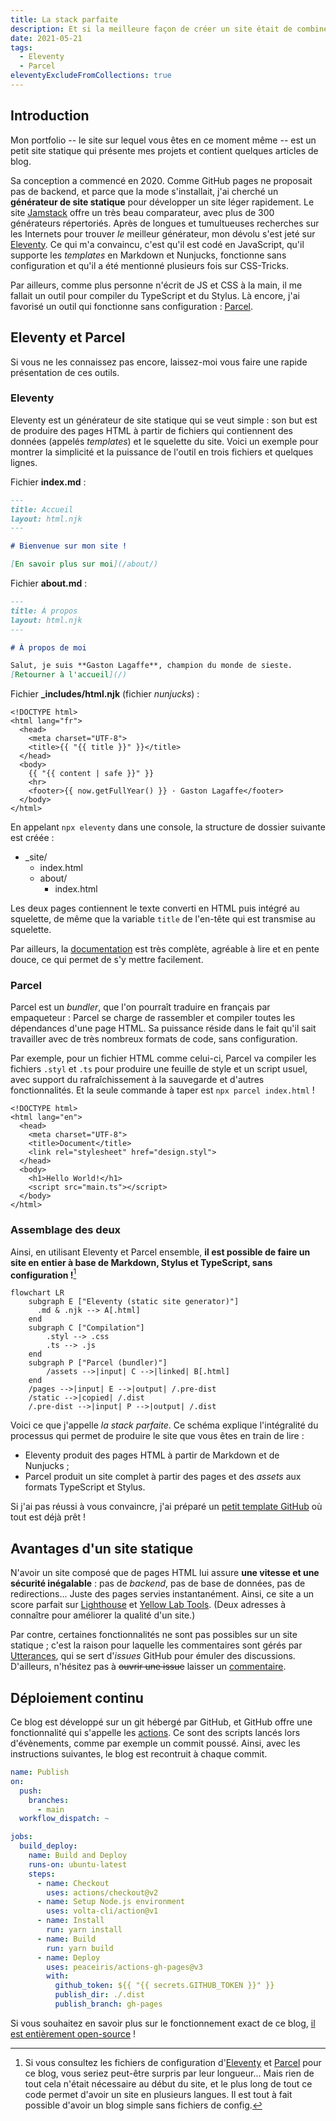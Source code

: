 ```yaml
---
title: La stack parfaite
description: Et si la meilleure façon de créer un site était de combiner un générateur de site statique et un bundler ?
date: 2021-05-21
tags:
  - Eleventy
  - Parcel
eleventyExcludeFromCollections: true
---
```


## Introduction

Mon portfolio -- le site sur lequel vous êtes en ce moment même -- est un petit site statique qui présente mes projets et contient quelques articles de blog.

Sa conception a commencé en 2020. Comme GitHub pages ne proposait pas de backend, et parce que la mode s'installait, j'ai cherché un **générateur de site statique** pour développer un site léger rapidement. Le site [Jamstack](https://jamstack.org/generators/) offre un très beau comparateur, avec plus de 300 générateurs répertoriés. Après de longues et tumultueuses recherches sur les Internets pour trouver _le_ meilleur générateur, mon dévolu s'est jeté sur [Eleventy](https://www.11ty.dev/). Ce qui m'a convaincu, c'est qu'il est codé en JavaScript, qu'il supporte les _templates_ en Markdown et Nunjucks, fonctionne sans configuration et qu'il a été mentionné plusieurs fois sur CSS-Tricks.

Par ailleurs, comme plus personne n'écrit de JS et CSS à la main, il me fallait un outil pour compiler du TypeScript et du Stylus. Là encore, j'ai favorisé un outil qui fonctionne sans configuration : [Parcel](https://parceljs.org/).

## Eleventy et Parcel

Si vous ne les connaissez pas encore, laissez-moi vous faire une rapide présentation de ces outils.

### Eleventy

Eleventy est un générateur de site statique qui se veut simple : son but est de produire des pages HTML à partir de fichiers qui contiennent des données (appelés _templates_) et le squelette du site. Voici un exemple pour montrer la simplicité et la puissance de l'outil en trois fichiers et quelques lignes.

Fichier **index.md** :

```md
---
title: Accueil
layout: html.njk
---

# Bienvenue sur mon site !

[En savoir plus sur moi](/about/)
```

Fichier **about.md** :

```md
---
title: À propos
layout: html.njk
---

# À propos de moi

Salut, je suis **Gaston Lagaffe**, champion du monde de sieste.
[Retourner à l'accueil](/)
```

Fichier **\_includes/html.njk** (fichier _nunjucks_) :

```jinja2
<!DOCTYPE html>
<html lang="fr">
  <head>
    <meta charset="UTF-8">
    <title>{{ "{{ title }}" }}</title>
  </head>
  <body>
    {{ "{{ content | safe }}" }}
    <hr>
    <footer>{{ now.getFullYear() }} · Gaston Lagaffe</footer>
  </body>
</html>
```

En appelant `npx eleventy` dans une console, la structure de dossier suivante est créée :

- \_site/
  - index.html
  - about/
    - index.html

Les deux pages contiennent le texte converti en HTML puis intégré au squelette, de même que la variable `title` de l'en-tête qui est transmise au squelette.

Par ailleurs, la [documentation](https://www.11ty.dev/docs/getting-started/) est très complète, agréable à lire et en pente douce, ce qui permet de s'y mettre facilement.

### Parcel

Parcel est un _bundler_, que l'on pourraît traduire en français par empaqueteur : Parcel se charge de rassembler et compiler toutes les dépendances d'une page HTML. Sa puissance réside dans le fait qu'il sait travailler avec de très nombreux formats de code, sans configuration.

Par exemple, pour un fichier HTML comme celui-ci, Parcel va compiler les fichiers `.styl` et `.ts` pour produire une feuille de style et un script usuel, avec support du rafraîchissement à la sauvegarde et d'autres fonctionnalités. Et la seule commande à taper est `npx parcel index.html` !

```html/5,9
<!DOCTYPE html>
<html lang="en">
  <head>
    <meta charset="UTF-8">
    <title>Document</title>
    <link rel="stylesheet" href="design.styl">
  </head>
  <body>
    <h1>Hello World!</h1>
    <script src="main.ts"></script>
  </body>
</html>
```

### Assemblage des deux

Ainsi, en utilisant Eleventy et Parcel ensemble, **il est possible de faire un site en entier à base de Markdown, Stylus et TypeScript, sans configuration !**[^bonalors]

```mermaid
flowchart LR
    subgraph E ["Eleventy (static site generator)"]
      .md & .njk --> A[.html]
    end
    subgraph C ["Compilation"]
        .styl --> .css
        .ts --> .js
    end
    subgraph P ["Parcel (bundler)"]
        /assets -->|input| C -->|linked| B[.html]
    end
    /pages -->|input| E -->|output| /.pre-dist
    /static -->|copied| /.dist
    /.pre-dist -->|input| P -->|output| /.dist
```

Voici ce que j'appelle _la stack parfaite_. Ce schéma explique l'intégralité du processus qui permet de produire le site que vous êtes en train de lire :

- Eleventy produit des pages HTML à partir de Markdown et de Nunjucks ;
- Parcel produit un site complet à partir des pages et des _assets_ aux formats TypeScript et Stylus.

Si j'ai pas réussi à vous convaincre, j'ai préparé un [petit template GitHub](https://github.com/GauBen/11parcels) où tout est déjà prêt !

## Avantages d'un site statique

N'avoir un site composé que de pages HTML lui assure **une vitesse et une sécurité inégalable** : pas de _backend_, pas de base de données, pas de redirections... Juste des pages servies instantanément. Ainsi, ce site a un score parfait sur [Lighthouse](https://web.dev/measure/) et [Yellow Lab Tools](https://yellowlab.tools/). (Deux adresses à connaître pour améliorer la qualité d'un site.)

Par contre, certaines fonctionnalités ne sont pas possibles sur un site statique ; c'est la raison pour laquelle les commentaires sont gérés par [Utterances](https://utteranc.es/), qui se sert d'_issues_ GitHub pour émuler des discussions. D'ailleurs, n'hésitez pas à ~~ouvrir une issue~~ laisser un [commentaire](#comments).

## Déploiement continu

Ce blog est développé sur un git hébergé par GitHub, et GitHub offre une fonctionnalité qui s'appelle les [actions](https://github.com/features/actions). Ce sont des scripts lancés lors d'évènements, comme par exemple un commit poussé. Ainsi, avec les instructions suivantes, le blog est recontruit à chaque commit.

```yaml
name: Publish
on:
  push:
    branches:
      - main
  workflow_dispatch: ~

jobs:
  build_deploy:
    name: Build and Deploy
    runs-on: ubuntu-latest
    steps:
      - name: Checkout
        uses: actions/checkout@v2
      - name: Setup Node.js environment
        uses: volta-cli/action@v1
      - name: Install
        run: yarn install
      - name: Build
        run: yarn build
      - name: Deploy
        uses: peaceiris/actions-gh-pages@v3
        with:
          github_token: ${{ "{{ secrets.GITHUB_TOKEN }}" }}
          publish_dir: ./.dist
          publish_branch: gh-pages
```

Si vous souhaitez en savoir plus sur le fonctionnement exact de ce blog, [il est entièrement open-source](https://github.com/GauBen/gauben.github.io) !

[^bonalors]: Si vous consultez les fichiers de configuration d'[Eleventy](https://github.com/GauBen/gauben.github.io/blob/main/.eleventy.js) et [Parcel](https://github.com/GauBen/gauben.github.io/blob/main/.parcelrc) pour ce blog, vous seriez peut-être surpris par leur longueur... Mais rien de tout cela n'était nécessaire au début du site, et le plus long de tout ce code permet d'avoir un site en plusieurs langues. Il est tout à fait possible d'avoir un blog simple sans fichiers de config.
